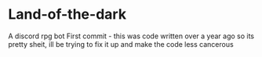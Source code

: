 # Land-of-the-dark
A discord rpg bot
First commit - this was code written over a year ago so its pretty sheit, ill be trying to fix it up and make the code less cancerous
